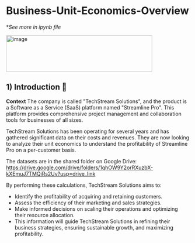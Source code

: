 # Business-Unit-Economics-Overview
**See more in ipynb file*

<img width="400" height="100" alt="image" src="https://github.com/user-attachments/assets/b9770ae9-100b-4fbc-9074-5e7d85763b9d" />

## 1) Introduction 📜
**Context**
The company is called "TechStream Solutions", and the product is a Software as a Service (SaaS) platform named "Streamline Pro". This platform provides comprehensive project management and collaboration tools for businesses of all sizes.

TechStream Solutions has been operating for several years and has gathered significant data on their costs and revenues. They are now looking to analyze their unit economics to understand the profitability of Streamline Pro on a per-customer basis.

The datasets are in the shared folder on Google Drive:
https://drive.google.com/drive/folders/1qhOW9Y2orRXuzbX-kXEmuJ7TMQiRs2Uv?usp=drive_link

By performing these calculations, TechStream Solutions aims to:

- Identify the profitability of acquiring and retaining customers.
- Assess the efficiency of their marketing and sales strategies.
- Make informed decisions on scaling their operations and optimizing their resource allocation.
- This information will guide TechStream Solutions in refining their business strategies, ensuring sustainable growth, and maximizing profitability.

